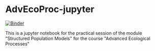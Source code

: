 # AdvEcoProc-jupyter
[![Binder](https://mybinder.org/badge_logo.svg)](https://mybinder.org/v2/gh/bernibra/AdvEcoProc-jupyter.git/master?filepath=index.ipynb)

This is a jupyter notebook for the practical session of the module "Structured Population Models" for the course "Advanced Ecological Processes"
